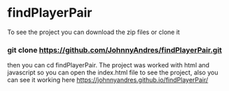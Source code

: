 # findPlayerPair

To see the project you can download the zip files or clone it 
### git clone https://github.com/JohnnyAndres/findPlayerPair.git 
then you can cd findPlayerPair. The project was worked with html and javascript so you can open the index.html file to see the project, also you can see
it working here https://johnnyandres.github.io/findPlayerPair/
